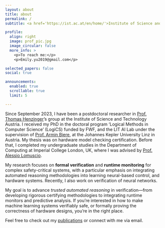 ```yaml
---
layout: about
title: about
permalink: /
subtitle: <a href='https://ist.ac.at/en/home/'>Institute of Science and Technology Austria</a>. Klosterneuburg, Austria. 

profile:
  align: right
  image: prof_pic.jpg
  image_circular: false
  more_info: >
    <p>To reach me:</p>
    <p>Emily.yu2019@gmail.com</p>

selected_papers: false
social: true

announcements:
  enabled: true
  scrollable: true
  limit: 5

---
```



Since September 2023, I have been a postdoctoral researcher in <a href='https://pub.ista.ac.at/group_henzinger/'>Prof. Thomas Henzinger</a>’s group at the Institute of Science and Technology Austria. I received my PhD in the doctoral program ‘Logical Methods in Computer Science’ (LogiCS) funded by FWF, and the LIT AI Lab under the supervision of <a href='https://cca.informatik.uni-freiburg.de/biere/'>Prof. Armin Biere</a>, at the Johannes Kepler University Linz in Austria. My thesis was on hardware model checking certification. Before that, I completed my undergraduate studies in the Department of Computing at Imperial College London, UK, where I was advised by <a href='https://www.doc.ic.ac.uk/~alessio/index.html'>Prof. Alessio Lomuscio</a>.

My research focuses on **formal verification** and **runtime monitoring** for complex safety-critical systems, with a particular emphasis on integrating automated reasoning methodologies into learning neural-based control, and hardware systems. Recently, I also work on verification of neural networks.

My goal is to advance *trusted automated reasoning* in verification—from developing rigorous certifying methodologies to integrating runtime monitors and predictive analysis. If you’re interested in how to make machine learning systems verifiably safe, or formally proving the correctness of hardware designs, you’re in the right place.

Feel free to check out my [publications](/publications/) or connect with me via email.  

